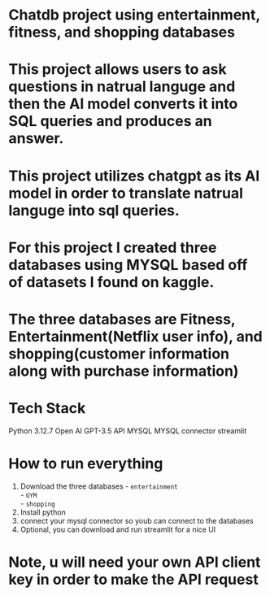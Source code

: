 # Chatdb project using entertainment, fitness, and shopping databases
# This project allows users to ask questions in natrual languge and then the AI model converts it into SQL queries and produces an answer. 

# This project utilizes chatgpt as its AI model in order to translate natrual languge into sql queries. 
# For this project I created three databases using MYSQL based off of datasets I found on kaggle. 
# The three databases are Fitness, Entertainment(Netflix user info), and shopping(customer information along with purchase information)



# Tech Stack
Python 3.12.7
Open AI GPT-3.5 API
MYSQL
MYSQL connector 
streamlit 

# How to run everything 
1. Download the three databases 
       - `entertainment`  
       - `GYM`  
       - `shopping`
2. Install python 
3. connect your mysql connector so youb can connect to the databases 
4. Optional, you can download and run streamlit for a nice UI 

# Note, u will need your own API client key in order to make the API request
